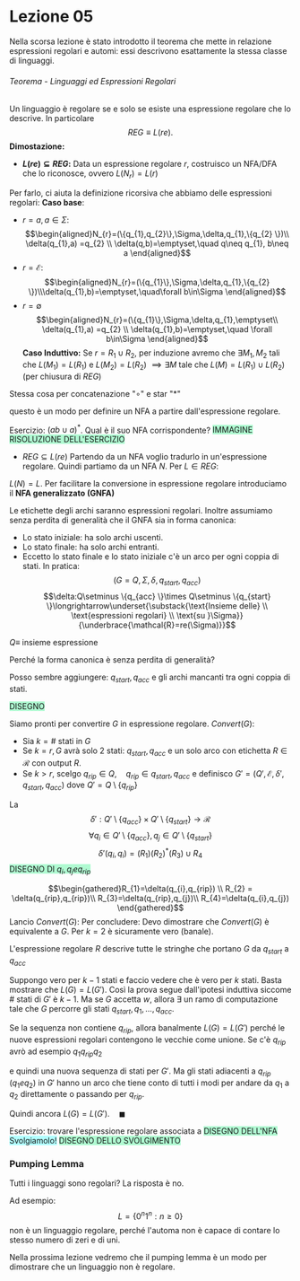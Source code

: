 # Lezione 05
Nella scorsa lezione è stato introdotto il teorema che mette in relazione espressioni regolari e automi: essi descrivono esattamente la stessa classe di linguaggi.
###### Teorema - Linguaggi ed Espressioni Regolari
Un linguaggio è regolare se e solo se esiste una espressione regolare che lo descrive. In particolare $$REG\equiv L(re).$$
**Dimostazione:**
- **$L(re)\subseteq REG:$**
Data un espressione regolare $r$, costruisco un NFA/DFA che lo riconosce, ovvero $L(N_{r})=L(r)$

Per farlo, ci aiuta la definizione ricorsiva che abbiamo delle espressioni regolari:
**Caso base**:
- $r=a,a\in\Sigma$:
$$\begin{aligned}N_{r}=(\{q_{1},q_{2}\},\Sigma,\delta,q_{1},\{q_{2} \})\\ \delta(q_{1},a) =q_{2} \\ \delta(q,b)=\emptyset,\quad q\neq q_{1}, b\neq a \end{aligned}$$
- $r=\mathcal{E}$:
$$\begin{aligned}N_{r}=(\{q_{1}\},\Sigma,\delta,q_{1},\{q_{2} \})\\\delta(q_{1},b)=\emptyset,\quad\forall b\in\Sigma \end{aligned}$$
- $r=\emptyset$
$$\begin{aligned}N_{r}=(\{q_{1}\},\Sigma,\delta,q_{1},\emptyset\\ \delta(q_{1},a) =q_{2} \\ \delta(q_{1},b)=\emptyset,\quad \forall  b\in\Sigma \end{aligned}$$
**Caso Induttivo:**
Se $r=R_{1}\cup R_{2},$ per induzione avremo che $\exists M_{1},M_{2}$ tali che $L(M_{1})=L(R_{1})$ e $L(M_{2})=L(R_{2})$
$\implies\exists M$ tale che $L(M)=L(R_{1})\cup L(R_{2})$ (per chiusura di $REG$)

Stessa cosa per concatenazione "$\circ$" e star "$*$"

questo è un modo per definire un NFA a partire dall'espressione regolare.

Esercizio: $(ab\cup a)^{*}$. Qual è il suo NFA corrispondente?
<span style="background:#affad1">IMMAGINE RISOLUZIONE DELL'ESERCIZIO</span>

- $REG\subseteq L(re)$
Partendo da un NFA voglio tradurlo in un'espressione regolare. Quindi partiamo da un NFA $N$. Per $L\in REG$:

$L(N)=L.$ Per facilitare la conversione in espressione regolare introduciamo il **NFA generalizzato (GNFA)**

Le etichette degli archi saranno espressioni regolari. Inoltre assumiamo senza perdita di generalità che il GNFA sia in forma canonica:
- Lo stato iniziale: ha solo archi uscenti.
- Lo stato finale: ha solo archi entranti.
-  Eccetto lo stato finale e lo stato iniziale c'è un arco per ogni coppia di stati.
In pratica: $$(G=Q,\Sigma,\delta,q_{start},q_{acc})$$
$$\delta:Q\setminus \{q_{acc} \}\times Q\setminus \{q_{start} \}\longrightarrow\underset{\substack{\text{Insieme delle} \\ \text{espressioni regolari} \\ \text{su }\Sigma}}{\underbrace{\mathcal{R}=re(\Sigma)}}$$

$Q\equiv$ insieme espressione

Perché la forma canonica è senza perdita di generalità?

Posso sembre aggiungere: $q_{start},q_{acc}$ e gli archi mancanti tra ogni coppia di stati.

<span style="background:#affad1">DISEGNO</span>

Siamo pronti per convertire $G$ in espressione regolare.
 $Convert(G):$
 - Sia $k=\#$ stati in $G$
 - Se $k=r,G$ avrà solo 2 stati: $q_{start},q_{acc}$ e un solo arco con etichetta $R\in\mathcal{R}$ con output $R.$
 - Se $k>r,$ scelgo $q_{rip}\in Q,\quad q_{rip}\in q_{start},q_{acc}$ e definisco $G'=(Q',\mathcal{E},\delta',q_{start},q_{acc})$ dove $Q'=Q\setminus\{q_{rip} \}$

La $$\delta':Q'\setminus\{q_{acc} \}\times Q'\setminus \{q_{start} \}\longrightarrow \mathcal{R}$$
$$\forall q_{i}\in Q'\setminus \{q_{acc} \}, q_{j}\in Q'\setminus\{q_{start} \}$$
$$\delta'(q_{i},q_{i})=(R_{1})(R_{2})^{*}(R_{3})\cup R_{4}$$
<span style="background:#affad1">DISEGNO DI $q_{i},q_{j} e q_{rip}$</span>

$$\begin{gathered}R_{1}=\delta(q_{i},q_{rip}) \\ R_{2} = \delta(q_{rip},q_{rip})\\ R_{3}=\delta(q_{rip},q_{j})\\ R_{4}=\delta(q_{i},q_{j}) \end{gathered}$$
Lancio $Convert(G):$
Per concludere:
Devo dimostrare che $Convert(G)$ è equivalente a $G.$ Per $k=2$ è sicuramente vero (banale).

L'espressione regolare $R$ descrive tutte le stringhe che portano $G$ da $q_{start}$ a $q_{acc}$

Suppongo vero per $k-1$ stati e faccio vedere che è vero per $k$ stati. Basta mostrare che $L(G)=L(G').$ Così la prova segue dall'ipotesi induttiva siccome $\#$ stati di $G'$ è $k-1$. Ma se $G$ accetta $w$, allora $\exists$ un ramo di computazione tale che $G$ percorre gli stati $q_{start},q_{1},...,q_{acc}$.

Se la sequenza non contiene $q_{rip},$ allora banalmente $L(G)=L(G')$ perché le nuove espressioni regolari contengono le vecchie come unione. Se c'è $q_{rip}$ avrò ad esempio $q_{1}q_{rip}q_{2}$

e quindi una nuova sequenza di stati per $G'.$ Ma gli stati adiacenti a $q_{rip}$ ($q_{1} e q_{2}$) in $G'$ hanno un arco che tiene conto di tutti i modi per andare da $q_{1}$ a $q_{2}$ direttamente o passando per $q_{rip}.$

Quindi ancora $L(G)=L(G').\quad\blacksquare$

Esercizio: trovare l'espressione regolare associata a
<span style="background:#affad1">DISEGNO DELL'NFA</span>
<span style="background:#b1ffff">Svolgiamolo!</span>
<span style="background:#affad1">DISEGNO DELLO SVOLGIMENTO</span>
### Pumping Lemma
Tutti i linguaggi sono regolari? La risposta è no.

Ad esempio:
$$L=\{0^{n}1^{n}:n\ge0\}$$
non è un linguaggio regolare, perché l'automa non è capace di contare lo stesso numero di zeri e di uni.

Nella prossima lezione vedremo che il pumping lemma è un modo per dimostrare che un linguaggio non è regolare.